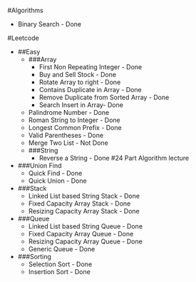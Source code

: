 #Algorithms
- Binary Search - Done

#Leetcode
  - ##Easy
    - ###Array
        - First Non Repeating Integer - Done
        - Buy and Sell Stock - Done
        - Rotate Array to right - Done
        - Contains Duplicate in Array - Done
        - Remove Duplicate from Sorted Array - Done
        - Search Insert in Array- Done
    - Palindrome Number - Done
    - Roman String to Integer - Done
    - Longest Common Prefix - Done
    - Valid Parentheses - Done
    - Merge Two List - Not Done
    - ###String
        - Reverse a String - Done
#24 Part Algorithm lecture
- ###Union Find
  - Quick Find - Done
  - Quick Union - Done
- ###Stack
  - Linked List based String Stack - Done
  - Fixed Capacity Array Stack - Done  
  - Resizing Capacity Array Stack - Done
- ###Queue
  - Linked List based String Queue - Done
  - Fixed Capacity Array Queue - Done
  - Resizing Capacity Array Queue - Done
  - Generic Queue - Done
- ###Sorting
  - Selection Sort - Done
  - Insertion Sort - Done